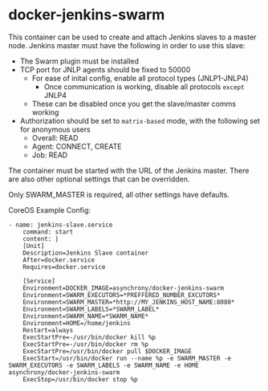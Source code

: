 # docker-jenkins-swarm
This container can be used to create and attach Jenkins slaves to a master node. Jenkins master must have the following in order to use this slave:
- The Swarm plugin must be installed
- TCP port for JNLP agents should be fixed to 50000
  - For ease of inital config, enable all protocol types (JNLP1-JNLP4)
    - Once communication is working, disable all protocols `except` JNLP4
  - These can be disabled once you get the slave/master comms working
- Authorization should be set to `matrix-based` mode, with the following set for anonymous users
  - Overall: READ
  - Agent: CONNECT, CREATE
  - Job: READ

The container must be started with the URL of the Jenkins master. There are also other optional settings that can be overridden.

Only SWARM_MASTER is required, all other settings have defaults.

CoreOS Example Config:
```
- name: jenkins-slave.service
    command: start
    content: |
    [Unit]
    Description=Jenkins Slave container
    After=docker.service
    Requires=docker.service

    [Service]
    Environment=DOCKER_IMAGE=asynchrony/docker-jenkins-swarm
    Environment=SWARM_EXECUTORS=*PREFFERED_NUMBER_EXCUTORS*
    Environment=SWARM_MASTER=*http://MY_JENKINS_HOST_NAME:8080*
    Environment=SWARM_LABELS=*SWARM_LABEL*
    Environment=SWARM_NAME=*SWARM_NAME*
    Environment=HOME=/home/jenkins
    Restart=always
    ExecStartPre=-/usr/bin/docker kill %p
    ExecStartPre=-/usr/bin/docker rm %p
    ExecStartPre=/usr/bin/docker pull $DOCKER_IMAGE
    ExecStart=/usr/bin/docker run --name %p -e SWARM_MASTER -e SWARM_EXECUTORS -e SWARM_LABELS -e SWARM_NAME -e HOME asynchrony/docker-jenkins-swarm
    ExecStop=/usr/bin/docker stop %p
```